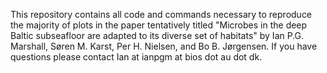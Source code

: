This repository contains all code and commands necessary to reproduce the majority of plots in the paper tentatively titled "Microbes in the deep Baltic subseafloor are adapted to its diverse set of habitats" by Ian P.G. Marshall, Søren M. Karst, Per H. Nielsen, and Bo B. Jørgensen. If you have questions please contact Ian at ianpgm at bios dot au dot dk.